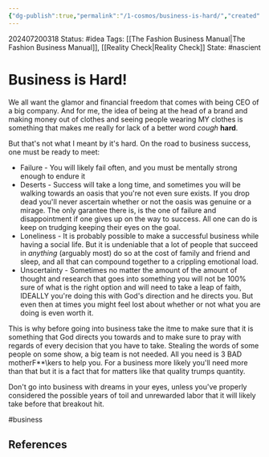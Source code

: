 ```yaml
---
{"dg-publish":true,"permalink":"/1-cosmos/business-is-hard/","created":"2024-08-31T23:47:14.793-04:00","updated":"2024-07-20T03:19:01.769-04:00"}
---
```


202407200318
Status: #idea
Tags: [[The Fashion Business Manual\|The Fashion Business Manual]], [[Reality Check\|Reality Check]]
State: #nascient
# Business is Hard!

We all want the glamor and financial freedom that comes with being CEO of a big company. And for me, the idea of being at the head of a brand and making money out of clothes and seeing people wearing MY clothes is something that makes me really for lack of a better word *cough* **hard**.

But that's not what I meant by it's hard.
On the road to business success, one must be ready to meet:
- Failure - You will likely fail often, and you must be mentally strong enough to endure it
- Deserts -  Success will take a long time, and sometimes you will be walking towards an oasis that you're not even sure exists. If you drop dead you'll never ascertain whether or not the oasis was genuine or a mirage. The only garantee there is, is the one of failure and disappointment if one gives up on the way to success. All one can do is keep on trudging keeping their eyes on the goal.
- Loneliness - It is probably possible to make a successful business while having a social life. But it is undeniable that a lot of people that succeed in *anything* (arguably most)  do so at the cost of family and friend and sleep, and all that can compound together to a crippling emotional load.
- Unscertainty - Sometimes no matter the amount of the amount of thought and research that goes into something you will not be 100% sure of what is the right option and will need to take a leap of faith, IDEALLY you're doing this with God's direction and he directs you. But even then at times you might feel lost about whether or not what you are doing is even worth it.

This is why before going into business take the itme to make sure that it is something that God directs you towards and to make sure to pray with regards of every decision that you have to take. Stealing the words of some people on some show, a big team is not needed. All you need is 3 BAD motherF**\kers to help you. For a business more likely you'll need more than that but it is a fact that for matters like that quality trumps quantity.

Don't go into business with dreams in your eyes, unless you've properly considered the possible years of toil and unrewarded labor that it will likely take before that breakout hit. 


#business 


## References


